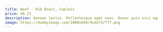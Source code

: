 ```yaml
---
title: Beef - Rib Roast, Capless
price: $0.23
description: Aenean lectus. Pellentesque eget nunc. Donec quis orci eget orci vehicula condimentum.
image: https://dummyimage.com/1000x600/9ede73/fff.png
---
```

